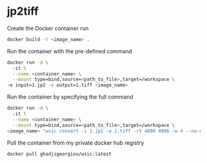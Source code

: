 # jp2tiff

Create the Docker container run 
```bash
docker build -t <image_name> .
```

Run the container with the pre-defined command
```bash
docker run -d \       
  -it \
  --name <container_name> \
  --mount type=bind,source=<path_to_file>,target=/workspace \                                                                                   
-e input=1.jp2 -e output=1.tiff <image_name>
```

Run the container by specifying the full command
```bash
docker run -d \       
  -it \
  --name <container_name> \
  --mount type=bind,source=<path_to_file>,target=/workspace \                                                                         
<image_name> "wsic convert -i 1.jp2 -o 1.tiff -rt 4096 4096 -w 4 --no-ome --overwrite -to 30"
```

Pull the container from my private docker hub registry
```bash
docker pull ghadjigeorgiou/wsic:latest
```
